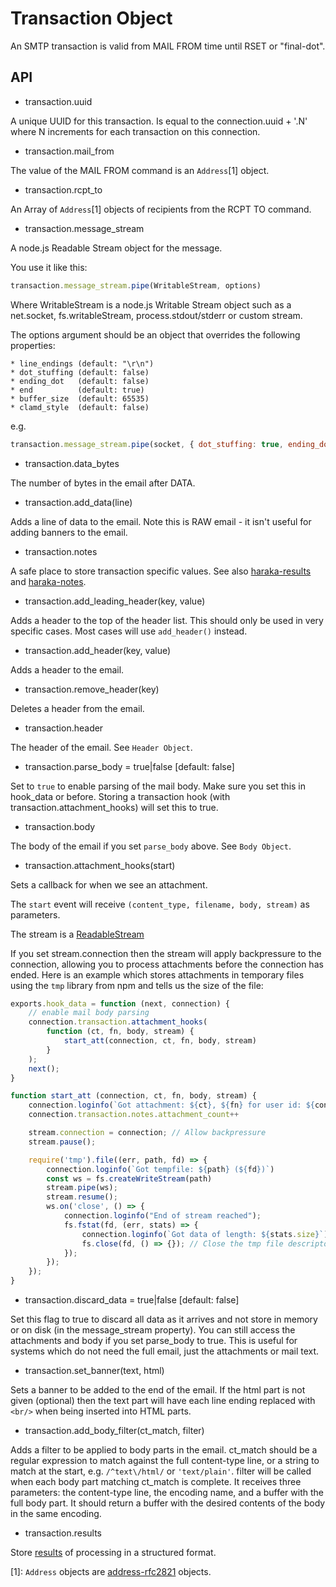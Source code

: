 # Transaction Object

An SMTP transaction is valid from MAIL FROM time until RSET or "final-dot".

## API

* transaction.uuid

A unique UUID for this transaction. Is equal to the connection.uuid + '.N' where N increments for each transaction on this connection.

* transaction.mail\_from

The value of the MAIL FROM command is an `Address`[1] object.

* transaction.rcpt\_to

An Array of `Address`[1] objects of recipients from the RCPT TO command.

* transaction.message\_stream

A node.js Readable Stream object for the message.

You use it like this:

```js
transaction.message_stream.pipe(WritableStream, options)
```

Where WritableStream is a node.js Writable Stream object such as a net.socket, fs.writableStream, process.stdout/stderr or custom stream.

The options argument should be an object that overrides the following properties:

    * line_endings (default: "\r\n")
    * dot_stuffing (default: false)
    * ending_dot   (default: false)
    * end          (default: true)
    * buffer_size  (default: 65535)
    * clamd_style  (default: false)

e.g.

```js
transaction.message_stream.pipe(socket, { dot_stuffing: true, ending_dot: true });
```

* transaction.data\_bytes

The number of bytes in the email after DATA.

* transaction.add\_data(line)

Adds a line of data to the email. Note this is RAW email - it isn't useful for adding banners to the email.

* transaction.notes

A safe place to store transaction specific values. See also [haraka-results](https://github.com/haraka/haraka-results) and [haraka-notes](https://github.com/haraka/haraka-notes).

* transaction.add\_leading\_header(key, value)

Adds a header to the top of the header list.  This should only be used in very specific cases. Most cases will use `add_header()` instead.

* transaction.add\_header(key, value)

Adds a header to the email.

* transaction.remove\_header(key)

Deletes a header from the email.

* transaction.header

The header of the email. See `Header Object`.

* transaction.parse\_body = true|false [default: false]

Set to `true` to enable parsing of the mail body. Make sure you set this in hook\_data or before. Storing a transaction hook (with transaction.attachment\_hooks) will set this to true.

* transaction.body

The body of the email if you set `parse_body` above. See `Body Object`.

* transaction.attachment\_hooks(start)

Sets a callback for when we see an attachment.

The `start` event will receive `(content_type, filename, body, stream)` as parameters.

The stream is a [ReadableStream](http://nodejs.org/api/stream.html)

If you set stream.connection then the stream will apply backpressure to the connection, allowing you to process attachments before the connection has ended. Here is an example which stores attachments in temporary files using the `tmp` library from npm and tells us the size of the file:

```js
exports.hook_data = function (next, connection) {
    // enable mail body parsing
    connection.transaction.attachment_hooks(
        function (ct, fn, body, stream) {
            start_att(connection, ct, fn, body, stream)
        }
    );
    next();
}

function start_att (connection, ct, fn, body, stream) {
    connection.loginfo(`Got attachment: ${ct}, ${fn} for user id: ${connection.transaction.notes.hubdoc_user.email}`)
    connection.transaction.notes.attachment_count++

    stream.connection = connection; // Allow backpressure
    stream.pause();

    require('tmp').file((err, path, fd) => {
        connection.loginfo(`Got tempfile: ${path} (${fd})`)
        const ws = fs.createWriteStream(path)
        stream.pipe(ws);
        stream.resume();
        ws.on('close', () => {
            connection.loginfo("End of stream reached");
            fs.fstat(fd, (err, stats) => {
                connection.loginfo(`Got data of length: ${stats.size}`);
                fs.close(fd, () => {}); // Close the tmp file descriptor
            });
        });
    });
}
```

* transaction.discard\_data = true|false [default: false]

Set this flag to true to discard all data as it arrives and not store in memory or on disk (in the message\_stream property). You can still access the attachments and body if you set parse\_body to true. This is useful for systems which do not need the full email, just the attachments or mail text.

* transaction.set\_banner(text, html)

Sets a banner to be added to the end of the email. If the html part is not given (optional) then the text part will have each line ending replaced with `<br/>` when being inserted into HTML parts.

* transaction.add\_body\_filter(ct_match, filter)

Adds a filter to be applied to body parts in the email. ct\_match should be a regular expression to match against the full content-type line, or a string to match at the start, e.g. `/^text\/html/` or `'text/plain'`. filter will be called when each body part matching ct_match is complete.  It receives three parameters: the content-type line, the encoding name, and a buffer with the full body part. It should return a buffer with the desired contents of the body in the same encoding.

* transaction.results

Store [results](https://github.com/haraka/haraka-results) of processing in a structured format.

[1]: `Address` objects are [address-rfc2821](https://github.com/haraka/node-address-rfc2821) objects.
